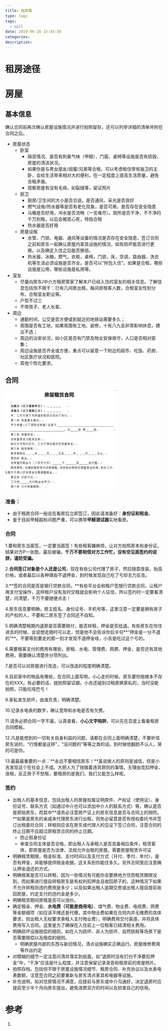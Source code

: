 ```yaml
---
title: 租房篇
type: tags
tags:
  - null
date: 2019-06-28 15:43:50
categories:
description:
---
```


# 租房途径

# 房屋

## 基本信息

确认合同前再次确认房屋设施情况并进行拍照留存，还可以列举详细的清单并附在合同之后。

- 房屋状态
  - 卧室
    - 隔音情况、是否有刺鼻气味（甲醛）、门窗、桌椅等设施是否有损毁，房屋的清洁状况。
    - 如果你是与男女朋友/闺蜜/兄弟等合租，可以考虑租住带有独卫的主卧，会给生活带来相对大的便利，在一定程度上提高生活质量，避免合租矛盾。
    - 观察房屋有没有毛病，如裂缝等，留证照片
  - 厨卫
    - 厨房/卫生间的大小是否合适，是否通风，采光是否良好
    - 燃气设施/热水器等是否有老化现象，是否可用，是否存在安全隐患
    - 马桶是否好用，冲水是否流畅（一言难尽）。厕所是否干净，不干净的千万别租，以后会被恶心死，特指合租
    - 热水器是否好用
  - 房屋设施
    - 水管、门锁、电器、通风等设备的情况是否存在安全隐患，签订合同之前和房东一起确认房屋内家具设施的情况，如有损坏能否进行更换。以及确定入住之后能否换锁。
    - 热水器，冰箱，燃气，衣柜，桌椅，门锁，床，空调，路由器，洗衣机等生活必须设施是否齐全。是否可以“拎包入住”。如果是合租，哪些设施是公用，哪些设施是私用等。
- 室友
  - 尽量向房东/中介方租房管家了解本户已经入住的室友的相关信息。了解信息包括但不限于：已有几间房出租，每间房租客人数，合租室友性别分布，合租室友职业等。
  - 户型不过三
  - 不带孩子、老人长辈、
- 周边
  - 通勤时间，公交是否方便或到就近的地铁站需要多久； 
  - 周围是否有工地，如果周围有工地、装修，十有八九会非常影响休息，建议不选； 
  - 周边的治安状况，如小区是否有门禁及物业安保值守，人口是否相对密集； 
  - 周边设施是否齐全或方便，重点可以留意一下附近的超市、吃饭、药房、社区医疗状况和医院。 
  - 其他个性化要求。

## 合同

![img](assets/v2-4931a6f500e7443461001b9817926632_hd.jpg)





### 准备：

- 由于租房合同一般会在看房后立即签订，因此请准备好：**身份证和租金**。
- 鉴于目前甲醛超标问题严重，可以携带**甲醛测试器**实地看房。

### 合同

1.要和房东当面签，一定要当面签！有些租客嫌麻烦，让对方拍照房本和身份证，结果对方P一张图，最后被骗。**千万不要相信对方工作忙，没有空见面签约的说辞，谨防受骗。**

2.**合同签订对象是个人还是公司**，现在有些公司代理了房子，然后随意改装，抬高价格，或者最后以各种理由不退押金，到时候发现自己吃了亏却无力反击。

3.**签的合同是否是银行贷款合同，**有些平台会和租户签银行贷款合同，让租户用支付宝操作，这样租户没有及时交租就会影响个人征信，所以签约时一定要看清楚，问清楚，千万不要随便点击！

4.房东信息要明确，房主姓名、身份证号、手机号等，这里注意一定要是拥有房子的产权的人，不要和二房东签了合同还不自知。

5.明确清楚租期内退房是否需要赔付，能否转租，押金是否给退。有些房东在你住进去的时候，会说想走随时可以走，但是他不会告诉你后半句**“押金是一分不退的”**。不要等到要走的那一刻才发现不退押金哇，小吉是吃过这个亏的。

6.需要租客支付的费用有哪些，房租、水电、管理费、网费、押金，是否还有其他费用，需要确认清楚并分项列出。

7.是否可以对房屋进行改造，可以改造的程度明确清楚。

8.目前家中的物品有哪些，在合同上面写明，小心走的时候，房东要你赔根本不存在的XXX。有必要的话，就拍照留证据。小吉还碰到过租房换家私的，当时没能拍照，只能吃哑巴亏！

9.家私发生损坏，由谁负责，明确清楚。

10.记录水电表的数字，确认宽带和水电是否有欠费。

11.请务必把合同一字不漏，认真查看，**小心文字陷阱**，可以先在百度上看看租房合同模板。

12.凡是能想到的一切有关自身利益的问题，请都在合同上面明确清楚，不要听信房东说的，“行情都是这样”，“没问题的”等等之类的话。到时候他翻脸不认人，哭的可是你。

13.最最最重要的一点：**永远不要相信房东！**虽说做人的原则是诚信，但是小吉发现这个在社会上不成。大把人为了钱做着违背原则的事情，无理由克扣押金、涨租，反正房子不愁租，要租房的是我们，我们又能怎么样呢。

### 签约

- 出租人的基本信息，包括出租人的房屋权属证明原件、产权证（使用证）、身份证号、联系方式（如通过中介也可以添加中介人的联系方式）等，确认是否是原始房东，而其中**请务必注意房产证上的房东信息是否与合同上的相符。**如果是房东的亲戚来代理房东进行出租，则务必留意是否有授权委托书并签订出租委托合同；转租则应该在房东或代理人的见证下签订合同，注意合同的终止日期不应超过原租赁合同的终止日期。 
  - 防止假身份证
  - 审查合同主体是否合格，即出租人与承租人是否具备相应条件，租赁客体，即房屋是否为法律、法规允许出租的房屋。需要房屋租赁许可证
- 明确租赁期限，租金标准、支付时间以及支付方式（月付、季付、年付），是否有押金，并能够提供租金收据，这关系到你能住多久。另外合同里应注意确认押金退还的方式。 
- 明确租客是否可以转租，因为一些情况有可能你会要换地方住而租赁期限没到，而如果进行擅自转租房东是有权利扣押金且收回房子的，这种情况下如果不允许转租则违约费用是多少；以及如果出租人逾期交房或出租人擅自提前收回房屋，约定支付的违约金是多少。 
- 明确租赁期间房租是否可以涨价。 
- 确定租金、押金、**水电费（可能是商用电）**、煤气费、物业费、电视费、网费等金额细项（如应该平摊还是代缴，其中物业费如果在合同内并无缴费的具体要求，则出租人无权要求承租人支付物业费），明确费用交付渠道，并将具体费用写入合同。这里是为了确保在入住前上一位租客已结清相关费用。 
- 明确损坏设施赔偿的细则，如在人为损坏、非人为损坏、自然损耗等场景下是否需要赔偿以及赔偿的细则。 
  - 明确房屋内部的东西与新旧情况，清点设施确实正确运行。房屋维修费用等作出约定
- 对模糊的细节一定注意问清并落实到纸面，如“退房时没有打扫干净要扣押金”中，“干净”应该是什么程度，并注意保留记录录音和租房前的房屋照片。 
- 拍照存档。包括但不限于房屋设施情况细节、租房合同、补充协议以及水表电表数额，注意签合同之前要重新与房东清点家具和电器等设施。 
-  补充说明，如对住房情况不满意，应提前与房东或中介沟通好，决定退房时应提前至少半个月向房东提出，避免浪费双方的时间以及损害自己的信用。

# 参考 #

1. 
